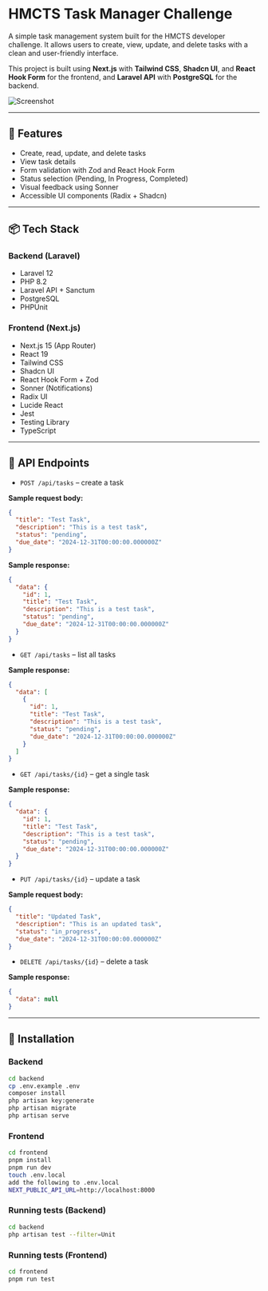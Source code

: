 # HMCTS Task Manager Challenge

A simple task management system built for the HMCTS developer challenge. It allows users to create, view, update, and delete tasks with a clean and user-friendly interface.

This project is built using **Next.js** with **Tailwind CSS**, **Shadcn UI**, and **React Hook Form** for the frontend, and **Laravel API** with **PostgreSQL** for the backend.

![Screenshot](https://cdn.fortiplacecdn.com/task.png)

---

## 🔧 Features

- Create, read, update, and delete tasks
- View task details
- Form validation with Zod and React Hook Form
- Status selection (Pending, In Progress, Completed)
- Visual feedback using Sonner
- Accessible UI components (Radix + Shadcn)

---

## 📦 Tech Stack

### Backend (Laravel)

- Laravel 12
- PHP 8.2
- Laravel API + Sanctum
- PostgreSQL
- PHPUnit

### Frontend (Next.js)

- Next.js 15 (App Router)
- React 19
- Tailwind CSS
- Shadcn UI
- React Hook Form + Zod
- Sonner (Notifications)
- Radix UI
- Lucide React
- Jest
- Testing Library
- TypeScript

---

## 🧪 API Endpoints

- `POST /api/tasks` – create a task

**Sample request body:**

```json
{
  "title": "Test Task",
  "description": "This is a test task",
  "status": "pending",
  "due_date": "2024-12-31T00:00:00.000000Z"
}
```

**Sample response:**

```json
{
  "data": {
    "id": 1,
    "title": "Test Task",
    "description": "This is a test task",
    "status": "pending",
    "due_date": "2024-12-31T00:00:00.000000Z"
  }
}
```

- `GET /api/tasks` – list all tasks

**Sample response:**

```json
{
  "data": [
    {
      "id": 1,
      "title": "Test Task",
      "description": "This is a test task",
      "status": "pending",
      "due_date": "2024-12-31T00:00:00.000000Z"
    }
  ]
}
```

- `GET /api/tasks/{id}` – get a single task

**Sample response:**

```json
{
  "data": {
    "id": 1,
    "title": "Test Task",
    "description": "This is a test task",
    "status": "pending",
    "due_date": "2024-12-31T00:00:00.000000Z"
  }
}
```

- `PUT /api/tasks/{id}` – update a task

**Sample request body:**

```json
{
  "title": "Updated Task",
  "description": "This is an updated task",
  "status": "in_progress",
  "due_date": "2024-12-31T00:00:00.000000Z"
}
```

- `DELETE /api/tasks/{id}` – delete a task

**Sample response:**

```json
{
  "data": null
}
```

---

## 🚀 Installation

### Backend

```bash
cd backend
cp .env.example .env
composer install
php artisan key:generate
php artisan migrate
php artisan serve
```

### Frontend

```bash
cd frontend
pnpm install
pnpm run dev
touch .env.local
add the following to .env.local
NEXT_PUBLIC_API_URL=http://localhost:8000
```

### Running tests (Backend)

```bash
cd backend
php artisan test --filter=Unit
```

### Running tests (Frontend)

```bash
cd frontend
pnpm run test
```
